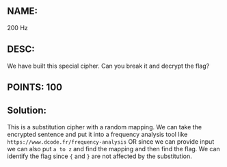 ## NAME: 
200 Hz

## DESC: 
We have built this special cipher. Can you break it and decrypt the flag?

## POINTS: 100

## Solution:
This is a substitution  cipher with a random mapping. We can take the encrypted sentence and put it into a frequency analysis tool like `https://www.dcode.fr/frequency-analysis` OR since we can provide input we can also put `a to z` and find the mapping and then find the flag. We can identify the flag since `{` and `}` are not affected by the substitution. 

